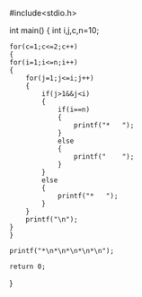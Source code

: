 #include<stdio.h>

int main()
{
    int i,j,c,n=10;

    for(c=1;c<=2;c++)
    {
    for(i=1;i<=n;i++)
    {
        for(j=1;j<=i;j++)
        {
            if(j>1&&j<i)
            {
                if(i==n)
                {
                    printf("*   ");
                }
                else
                {
                    printf("    ");
                }
            }
            else
            {
                printf("*   ");
            }
        }
        printf("\n");
    }
    }

    printf("*\n*\n*\n*\n*\n");

    return 0;
}
